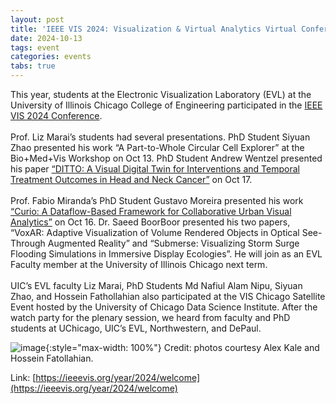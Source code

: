 ```yaml
---
layout: post
title: 'IEEE VIS 2024: Visualization & Virtual Analytics Virtual Conference'
date: 2024-10-13
tags: event
categories: events
tabs: true
---
```


This year, students at the Electronic Visualization Laboratory (EVL) at the University of Illinois Chicago College of Engineering participated in the <a href="https://ieeevis.org/year/2024/welcome">IEEE VIS 2024 Conference</a>.<br><br>
Prof. Liz Marai&rsquo;s students had several presentations. PhD Student Siyuan Zhao presented his work &ldquo;A Part-to-Whole Circular Cell Explorer&rdquo; at the Bio+Med+Vis Workshop on Oct 13. PhD Student Andrew Wentzel presented his paper <a href="https://www.evl.uic.edu/pubs/2827">&ldquo;DITTO: A Visual Digital Twin for Interventions and Temporal Treatment Outcomes in Head and Neck Cancer&rdquo;</a> on Oct 17.<br><br>
Prof. Fabio Miranda&rsquo;s PhD Student Gustavo Moreira presented his work <a href="https://www.evl.uic.edu/pubs/2843">&ldquo;Curio: A Dataflow-Based Framework for Collaborative Urban Visual Analytics&rdquo;</a> on Oct 16.
Dr. Saeed BoorBoor presented his two papers, &ldquo;VoxAR: Adaptive Visualization of Volume Rendered Objects in Optical See-Through Augmented Reality&rdquo; and &ldquo;Submerse: Visualizing Storm Surge Flooding Simulations in Immersive Display Ecologies&rdquo;. He will join as an EVL Faculty member at the University of Illinois Chicago next term.<br><br>
UIC&rsquo;s EVL faculty Liz Marai, PhD Students Md Nafiul Alam Nipu, Siyuan Zhao, and Hossein Fathollahian also participated at the VIS Chicago Satellite Event hosted by the University of Chicago Data Science Institute. After the watch party for the plenary session, we heard from faculty and PhD students at UChicago, UIC&rsquo;s EVL, Northwestern, and DePaul.

![image](https://www.evl.uic.edu/output/originals/ieeevis2024.png-srcw.jpg){:style="max-width: 100%"}
Credit: photos courtesy Alex Kale and Hossein Fatollahian.


Link: [https://ieeevis.org/year/2024/welcome](https://ieeevis.org/year/2024/welcome)
